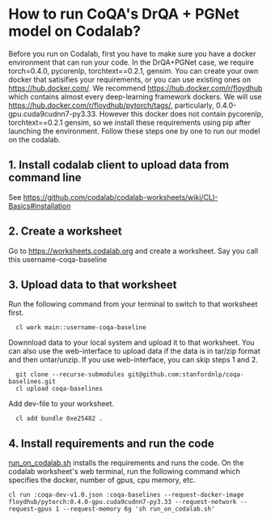 # How to run CoQA's DrQA + PGNet model on Codalab?

Before you run on Codalab, first you have to make sure you have a docker environment that can run your code. 
In the DrQA+PGNet case, we require torch=0.4.0, pycorenlp, torchtext==0.2.1, gensim.
You can create your own docker that satisifies your requirements, or you can use existing ones on https://hub.docker.com/.
We recommend https://hub.docker.com/r/floydhub which contains almost every deep-learning framework dockers.
We will use https://hub.docker.com/r/floydhub/pytorch/tags/, particularly, 0.4.0-gpu.cuda9cudnn7-py3.33.
However this docker does not contain pycorenlp, torchtext==0.2.1 gensim, so we install these requirements using pip after launching the environment.
Follow these steps one by one to run our model on the codalab.

## 1. Install codalab client to upload data from command line
See https://github.com/codalab/codalab-worksheets/wiki/CLI-Basics#installation

## 2. Create a worksheet
Go to https://worksheets.codalab.org and create a worksheet.
Say you call this username-coqa-baseline

## 3. Upload data to that worksheet
Run the following command from your terminal to switch to that worksheet first.

```
  cl work main::username-coqa-baseline
```

Downnload data to your local system and upload it to that worksheet. You can also use the web-interface to upload data if the data is in tar/zip format and then untar/unzip. If you use web-interface, you can skip steps 1 and 2.

```
  git clone --recurse-submodules git@github.com:stanfordnlp/coqa-baselines.git
  cl upload coqa-baselines
```

Add dev-file to your worksheet.

```
  cl add bundle 0xe25482 .
```

## 4. Install requirements and run the code
[run_on_codalab.sh](run_on_codalab.sh) installs the requirements and runs the code. On the codalab worksheet's web terminal, run the following command which specifies the docker, number of gpus, cpu memory, etc.

```cl run :coqa-dev-v1.0.json :coqa-baselines --request-docker-image floydhub/pytorch:0.4.0-gpu.cuda9cudnn7-py3.33 --request-network --request-gpus 1 --request-memory 6g 'sh run_on_codalab.sh' ```


